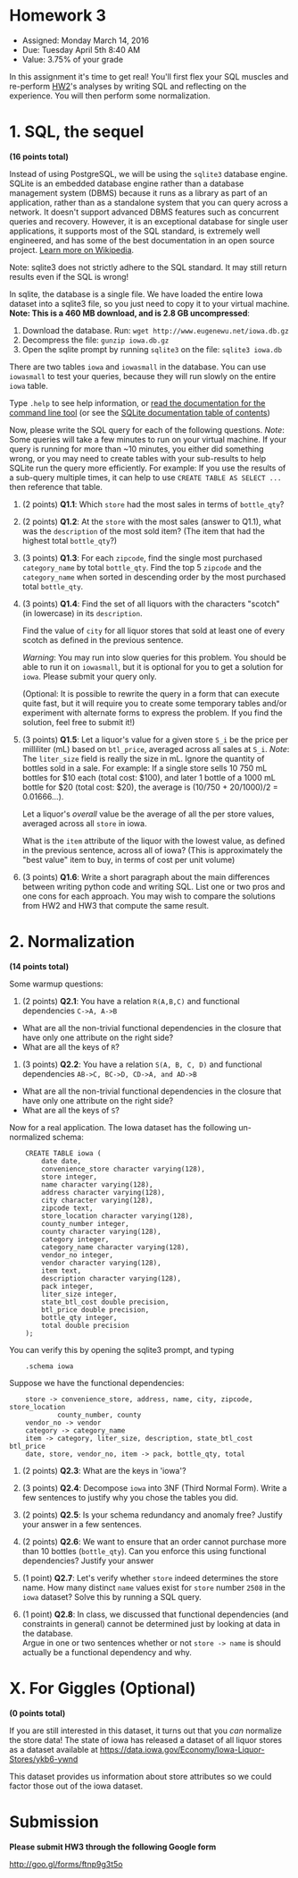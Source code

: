 # Homework 3

* Assigned: Monday March 14, 2016
* Due: Tuesday April 5th 8:40 AM
* Value: 3.75% of your grade

In this assignment it's time to get real!  You'll first flex your SQL
muscles and re-perform [HW2](http://github.com/w4111/hw2)'s analyses by
writing SQL and reflecting on the experience. You will then perform some normalization.


# 1. SQL, the sequel

**(16 points total)**


Instead of using PostgreSQL, we will be using the `sqlite3` database engine.
SQLite is an embedded database engine rather than a database management system (DBMS)
because it runs as a library as part of an application, rather than as a standalone
system that you can query across a network. It doesn't support advanced DBMS features
such as concurrent queries and recovery.  However, it is an exceptional database for
single user applications, it supports most of the SQL standard,
is extremely well engineered, and has some of the best documentation in an open 
source project.  [Learn more on Wikipedia](https://en.wikipedia.org/wiki/SQLite).

Note: sqlite3 does not strictly adhere to the SQL standard. It may still return results even if the SQL is wrong!

In sqlite, the database is a single file.  We have loaded the entire Iowa
dataset into a sqlite3 file, so you just need to copy it to your virtual machine.  **Note: This is a 460 MB download, and is 2.8 GB uncompressed**:

1. Download the database. Run: `wget http://www.eugenewu.net/iowa.db.gz`
2. Decompress the file: `gunzip iowa.db.gz`
3. Open the sqlite prompt by running `sqlite3` on the file: `sqlite3 iowa.db`

There are two tables `iowa` and `iowasmall` in the database. You can use `iowasmall` to test your queries, because they will run slowly on the entire `iowa` table.

Type `.help` to see help information, or [read the documentation for the command line tool](https://www.sqlite.org/cli.html) (or see the [SQLite documentation table of contents](https://www.sqlite.org/docs.html))

Now, please write the SQL query for each of the following questions. *Note*: Some queries will take a few minutes to run on your virtual machine. If your query is running for more than ~10 minutes, you either did something wrong, or you may need to create tables with your sub-results to help SQLite run the query more efficiently. For example: If you use the results of a sub-query multiple times, it can help to use `CREATE TABLE AS SELECT ...` then reference that table.

<!--1. (2 points) **Q1**: How many distinct types of items (by `item` attribute) is in this dataset?-->

<!--1. (2 points) **Q2**: How many distinct `vendor`s (by exact string comparison) are in this dataset?-->

1. (2 points) **Q1.1**: Which `store` had the most sales in terms of `bottle_qty`?

1. (2 points) **Q1.2**: At the `store` with the most sales (answer to Q1.1), what was the `description` of the most sold item? (The item that had the highest total `bottle_qty`?)

1. (3 points) **Q1.3**:  For each `zipcode`, find the single most purchased `category_name` by total `bottle_qty`.
  Find the top 5 `zipcode` and the `category_name` when sorted in descending order by the most purchased total `bottle_qty`.

1. (3 points) **Q1.4**: Find the set of all liquors with the characters "scotch" (in lowercase) in its `description`.

   Find the value of `city` for all liquor stores that sold at least one of every scotch as defined in the previous sentence.

   *Warning*: You may run into slow queries for this problem. You should be able to run it on `iowasmall`, but it is optional for you to get a solution for `iowa`. Please submit your query only.

   (Optional: It is possible to rewrite the query in a form that can execute quite fast, but it will require you to create some temporary tables and/or experiment with alternate forms to express the problem. If you find the solution, feel free to submit it!)

1. (3 points) **Q1.5**: Let a liquor's value for a given store `S_i` be the price per milliliter (mL) based on `btl_price`, averaged across all sales at `S_i`. *Note*: The `liter_size` field is really the size in mL. Ignore the quantity of bottles sold in a sale. For example: If a single store sells 10 750 mL bottles for $10 each (total cost: $100), and later 1 bottle of a 1000 mL bottle for $20 (total cost: $20), the average is (10/750 + 20/1000)/2 = 0.01666...).

   Let a liquor's _overall_ value be the average of all the per store values, averaged across all `store` in iowa.

   What is the `item` attribute of the liquor with the lowest value, as defined in the previous sentence, across all of iowa? (This is approximately the "best value" item to buy, in terms of cost per unit volume)


1. (3 points) **Q1.6**: Write a short paragraph about the main differences between writing python code 
and writing SQL.  List one or two pros and one cons for each approach. You may wish to compare the solutions from HW2 and HW3 that compute the same result.


# 2. Normalization

**(14 points total)** 


Some warmup questions:

1. (2 points) **Q2.1**: You have a relation `R(A,B,C)` and functional dependencies 
  `C->A, A->B`

  * What are all the non-trivial functional dependencies in the closure
    that have  only one attribute on the right side?
  * What are all the keys of `R`?

1. (3 points) **Q2.2**: You have a relation `S(A, B, C, D)` and functional dependencies 
  `AB->C, BC->D, CD->A, and AD->B`

  * What are all the non-trivial functional dependencies in the closure
    that have  only one attribute on the right side?
  * What are all the keys of `S`?

Now for a real application. 
The Iowa dataset has the following un-normalized schema:


        CREATE TABLE iowa (
            date date,
            convenience_store character varying(128),
            store integer,
            name character varying(128),
            address character varying(128),
            city character varying(128),
            zipcode text,
            store_location character varying(128),
            county_number integer,
            county character varying(128),
            category integer,
            category_name character varying(128),
            vendor_no integer,
            vendor character varying(128),
            item text,
            description character varying(128),
            pack integer,
            liter_size integer,
            state_btl_cost double precision,
            btl_price double precision,
            bottle_qty integer,
            total double precision
        );


You can verify this by opening the sqlite3 prompt, and typing

        .schema iowa

Suppose we have the functional dependencies:

        store -> convenience_store, address, name, city, zipcode, store_location
                county_number, county
        vendor_no -> vendor
        category -> category_name
        item -> category, liter_size, description, state_btl_cost btl_price
        date, store, vendor_no, item -> pack, bottle_qty, total


1. (2 points) **Q2.3**: What are the keys in 'iowa'?

1. (3 points) **Q2.4**: Decompose `iowa` into 3NF (Third Normal Form).  Write a few sentences to justify
  why you chose the tables you did.  

1. (2 points) **Q2.5**: Is your schema redundancy and anomaly free?  Justify your answer in
   a few sentences.

1. (2 points) **Q2.6**: We want to ensure that an order cannot purchase more than 10
   bottles (`bottle_qty`).  Can you enforce this using functional 
   dependencies?  Justify your answer

1. (1 point) **Q2.7**: Let's verify whether `store` indeed determines the store name.   How many distinct `name` values 
   exist for `store` number `2508` in the `iowa` dataset?  Solve this by running a SQL query.

1. (1 point) **Q2.8**: In class, we discussed that functional dependencies (and constraints in general) cannot be
  determined just by looking at data in the database.  
  Argue in one or two sentences whether or not `store -> name` is should actually be a functional dependency and why.  




# X.  For Giggles (Optional)

**(0 points total)**

If you are still interested in this dataset, it turns out that you _can_ normalize the store data!
The state of iowa has released a dataset of all liquor stores as a dataset available at
https://data.iowa.gov/Economy/Iowa-Liquor-Stores/ykb6-ywnd

This dataset provides us information about store attributes so we could factor those out of the iowa dataset.





# Submission

**Please submit HW3 through the following Google form**

http://goo.gl/forms/ftnp9g3t5o
